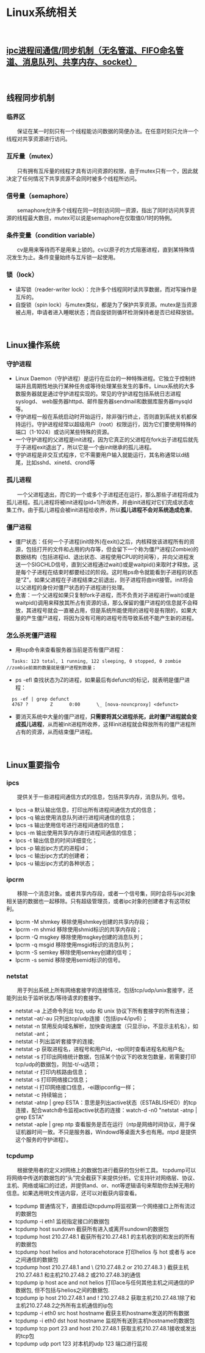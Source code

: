 # Linux系统相关
<br>

## [ipc进程间通信/同步机制（无名管道、FIFO命名管道、消息队列、共享内存、socket）](https://www.jianshu.com/p/21fba1542026)
<br>

## 线程同步机制
### 临界区
　　保证在某一时刻只有一个线程能访问数据的简便办法。在任意时刻只允许一个线程对共享资源进行访问。
### 互斥量（mutex）
　　只有拥有互斥量的线程才具有访问资源的权限，由于mutex只有一个，因此就决定了任何情况下共享资源不会同时被多个线程所访问。
### 信号量（semaphore）
　　semaphore允许多个线程在同一时刻访问同一资源，指出了同时访问共享资源的线程最大数目，mutex可以说是semaphore在仅取值0/1时的特例。
### 条件变量（condition variable）
　　cv是用来等待而不是用来上锁的。cv以原子的方式阻塞进程，直到某特殊情况发生为止。条件变量始终与互斥锁一起使用。
### 锁（lock）
  * 读写锁（reader-writer lock）：允许多个线程同时读共享数据，而对写操作是互斥的。
  * 自旋锁（spin lock）与mutex类似，都是为了保护共享资源。mutex是当资源被占用，申请者进入睡眠状态；而自旋锁则循环检测保持者是否已经释放锁。
<br>

## Linux操作系统
### 守护进程
  * Linux Daemon（守护进程）是运行在后台的一种特殊进程。它独立于控制终端并且周期性地执行某种任务或等待处理某些发生的事件。Linux系统的大多数服务器就是通过守护进程实现的。常见的守护进程包括系统日志进程syslogd、 web服务器httpd、邮件服务器sendmail和数据库服务器mysqld等。
  * 守护进程一般在系统启动时开始运行，除非强行终止，否则直到系统关机都保持运行。守护进程经常以超级用户（root）权限运行，因为它们要使用特殊的端口（1-1024）或访问某些特殊的资源。
  * 一个守护进程的父进程是init进程，因为它真正的父进程在fork出子进程后就先于子进程exit退出了，所以它是一个由init继承的孤儿进程。
  * 守护进程是非交互式程序，它不需要用户输入就能运行，其名称通常以d结尾，比如sshd、xinetd、crond等

### 孤儿进程
　　一个父进程退出，而它的一个或多个子进程还在运行，那么那些子进程将成为孤儿进程。孤儿进程将被init进程(pid=1)所收养，并由init进程对它们完成状态收集工作。由于孤儿进程会被init进程给收养，所以**孤儿进程不会对系统造成危害**。

### 僵尸进程
  * 僵尸状态：任何一个子进程(init除外)在exit()之后，内核释放该进程所有的资源，包括打开的文件和占用的内存等，但会留下一个称为僵尸进程(Zombie)的数据结构（包括进程id、退出状态、进程使用CPU的时间等），并向父进程发送一个SIGCHLD信号，直到父进程通过wait()或是waitpid()来取时才释放。这是每个子进程在结束时都要经过的阶段。这时用ps命令就能看到子进程的状态是“Z”。如果父进程在子进程结束之前退出，则子进程将由init接管。init将会以父进程的身份对僵尸状态的子进程进行处理。
  * 危害：一个父进程如果只复制fork子进程，而不负责对子进程进行wait()或是waitpid()调用来释放其所占有资源的话，那么保留的僵尸进程的信息就不会释放，其进程号就会一直被占用，但是系统所能使用的进程号是有限的，如果大量的产生僵尸进程，将因为没有可用的进程号而导致系统不能产生新的进程。

### 怎么杀死僵尸进程
  * 用top命令来查看服务器当前是否有僵尸进程：
  ```
    Tasks: 123 total, 1 running, 122 sleeping, 0 stopped, 0 zombie  //zombie前面的数量就是僵尸进程到数量；
  ```
  * ps -efl 查找状态为Z的进程，如果最后有defunct的标记，就表明是僵尸进程：
  ```
    ps -ef | grep defunct
    4767 ?        Z      0:00      \_ [nova-novncproxy] <defunct>
  ```
  * 要消灭系统中大量的僵尸进程，**只需要将其父进程杀死，此时僵尸进程就会变成孤儿进程**，从而被init进程所收养，这样init进程就会释放所有的僵尸进程所占有的资源，从而结束僵尸进程。
<br>

## Linux重要指令
### ipcs
　　提供关于一些进程间通信方式的信息，包括共享内存，消息队列，信号。
  * Ipcs -a 默认输出信息，打印出所有进程间通信方式的信息；
  * Ipcs -q 输出使用消息队列进行进程间通信的信息；
  * Ipcs -s 输出使用信号进行进程间通信的信息；
  * Ipcs -m 输出使用共享内存进行进程间通信的信息；
  * Ipcs -t 输出信息的时间详细变化；
  * Ipcs -p 输出ipc方式的进程id；
  * Ipcs -c 输出ipc方式的创建者；
  * Ipcs -u 输出ipc方式的各种状态；
  
### ipcrm
　　移除一个消息对象。或者共享内存段，或者一个信号集，同时会将与ipc对象相关链的数据也一起移除。只有超级管理员，或者ipc对象的创建者才有这项权利。
  * Ipcrm -M shmkey 移除使用shmkey创建的共享内存段；
  * Ipcrm -m shmid 移除使用shmid标识的共享内存段；
  * Ipcrm -Q msgkey 移除使用msgkey创建的消息队列；
  * Ipcrm -q msgid 移除使用msgid标识的消息队列；
  * Ipcrm -S semkey 移除使用semkey创建的信号；
  * Ipcrm -s semid 移除使用semid标识的信号。
  
### netstat
　　用于列出系统上所有网络套接字的连接情况，包括tcp/udp/unix套接字，还能列出处于监听状态/等待请求的套接字。
  * netstat –a 上述命令列出 tcp, udp 和 unix 协议下所有套接字的所有连接；
  * netstat –at/-au 只列出tcp/udp连接（包括ipv4/ipv6）；
  * netstat -n 禁用反向域名解析，加快查询速度（只显示ip，不显示主机名），如netstat -ant；
  * netstat -l 列出监听套接字的连接;
  * netstat -p 获取进程名，进程号和用户id，-ep同时查看进程名和用户名;
  * netstat -s 打印出网络统计数据，包括某个协议下的收发包数量，若需要打印tcp/udp的数据包，则加-t/-u选项；
  * netstat -r 打印内核路由信息；
  * netstat -s 打印网络接口信息；
  * netstat -i 打印网络接口信息，-ei跟ipconfig一样；
  * netstat -c 持续输出； 
  * netstat -atnp | grep ESTA：意思是列出active状态（ESTABLISHED）的tcp连接，配合watch命令监视active状态的连接：watch-d -n0 "netstat -atnp | grep ESTA"
  * netstat -aple | grep ntp 查看服务是否在运行（ntp是网络时间协议，用于保证机器时间一致。不只是服务器，Windowd等桌面大多也有用。ntpd 是提供这个服务的守护进程）。
  
### tcpdump
　　根据使用者的定义对网络上的数据包进行截获的包分析工具。 tcpdump可以将网络中传送的数据包的“头”完全截获下来提供分析。它支持针对网络层、协议、主机、网络或端口的过滤，并提供and、or、not等逻辑语句来帮助你去掉无用的信息。如果选用明文传送内容，还可以对截获内容查看。
  * tcpdump 普通情况下，直接启动tcpdump将监视第一个网络接口上所有流过的数据包
  * tcpdump -i eth1 监视指定接口的数据包
  * tcpdump host sundown 截获所有进入或离开sundown的数据包
  * tcpdump host 210.27.48.1 截获所有210.27.48.1 的主机收到的和发出的所有的数据包
  * tcpdump host helios and hotoracehotorace 打印helios 与 hot 或者与 ace 之间通信的数据包
  * tcpdump host 210.27.48.1 and \ (210.27.48.2 or 210.27.48.3 \) 截获主机210.27.48.1 和主机210.27.48.2 或210.27.48.3的通信
  * tcpdump ip host ace and not helios 打印ace与任何其他主机之间通信的IP 数据包, 但不包括与helios之间的数据包.
  * tcpdump ip host 210.27.48.1 and ! 210.27.48.2 获取主机210.27.48.1除了和主机210.27.48.2之外所有主机通信的ip包
  * tcpdump -i eth0 src host hostname 截获主机hostname发送的所有数据
  * tcpdump -i eth0 dst host hostname 监视所有送到主机hostname的数据包
  * tcpdump tcp port 23 and host 210.27.48.1 获取主机210.27.48.1接收或发出的tcp包
  * tcpdump udp port 123 对本机的udp 123 端口进行监视 
  
  
  
  
  
